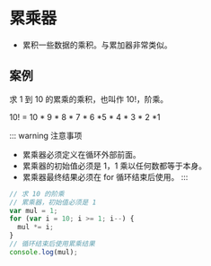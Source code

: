 # 累乘器

- 累积一些数据的乘积。与累加器非常类似。

## 案例

求 1 到 10 的累乘的乘积，也叫作 10!，阶乘。

10! = 10 * 9 * 8 * 7 * 6 *5 * 4 * 3 * 2 *1

::: warning 注意事项

- 累乘器必须定义在循环外部前面。
- 累乘器的初始值必须是 1，1 乘以任何数都等于本身。
- 累乘器最终结果必须在 for 循环结束后使用。
  :::

```js
// 求 10 的阶乘
// 累乘器，初始值必须是 1
var mul = 1;
for (var i = 10; i >= 1; i--) {
  mul *= i;
}
// 循环结束后使用累乘结果
console.log(mul);
```
